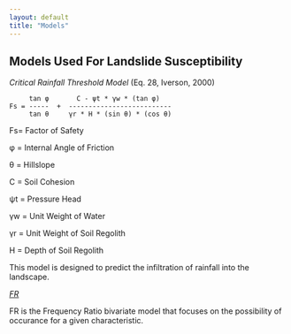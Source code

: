 ```yaml
---
layout: default
title: "Models"
---
```


## Models Used For Landslide Susceptibility

*Critical Rainfall Threshold Model* (Eq. 28, Iverson, 2000)
```
     tan φ       C - ψt * γw * (tan φ)
Fs = -----  +  --------------------------
     tan θ     γr * H * (sin θ) * (cos θ)
```

Fs= Factor of Safety

φ = Internal Angle of Friction

θ = Hillslope

C = Soil Cohesion

ψt = Pressure Head

γw = Unit Weight of Water

γr = Unit Weight of Soil Regolith

H = Depth of Soil Regolith


This model is designed to predict the infiltration of rainfall into the landscape. 

[*FR*](file:///C:/Users/Jacob%20Werner/Downloads/water-11-01402-v2.pdf)

FR is the Frequency Ratio bivariate model that focuses on the possibility of occurance for a given characteristic.
